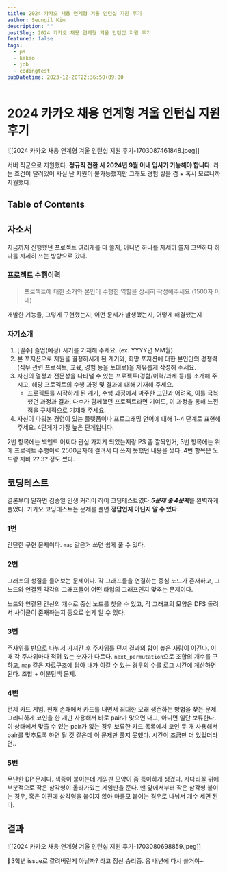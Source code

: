 ```yaml
---
title: 2024 카카오 채용 연계형 겨울 인턴십 지원 후기
author: Seungil Kim
description: ""
postSlug: 2024 카카오 채용 연계형 겨울 인턴십 지원 후기
featured: false
tags:
  - ps
  - kakao
  - job
  - codingtest
pubDatetime: 2023-12-20T22:36:50+09:00
---
```

# 2024 카카오 채용 연계형 겨울 인턴십 지원 후기

![[2024 카카오 채용 연계형 겨울 인턴십 지원 후기-1703087461848.jpeg]]

서버 직군으로 지원했다. **정규직 전환 시 2024년 9월 이내 입사가 가능해야 합니다.** 라는 조건이 달려있어 사실 난 지원이 불가능했지만 그래도 경험 쌓을 겸 + 혹시 모르니까 지원했다.

## Table of Contents

## 자소서

지금까지 진행했던 프로젝트 여러개를 다 쓸지, 아니면 하나를 자세히 쓸지 고민하다 하나를 자세히 쓰는 방향으로 갔다. 

### 프로젝트 수행이력

> 프로젝트에 대한 소개와 본인이 수행한 역할을 상세히 작성해주세요 (1500자 이내)

개발한 기능들, 그렇게 구현했는지, 어떤 문제가 발생했는지, 어떻게 해결했는지

### 자기소개

1. [필수] 졸업(예정) 시기를 기재해 주세요. (ex. YYYY년 MM월)
2. 본 포지션으로 지원을 결정하시게 된 계기와, 희망 포지션에 대한 본인만의 경쟁력(직무 관련 프로젝트, 교육, 경험 등을 토대로)을 자유롭게 작성해 주세요.
3. 자신의 열정과 전문성을 나타낼 수 있는 프로젝트(경험/이력/과제 등)를 소개해 주시고, 해당 프로젝트의 수행 과정 및 결과에 대해 기재해 주세요.
	- 프로젝트를 시작하게 된 계기, 수행 과정에서 마주한 고민과 어려움, 이를 극복했던 과정과 결과, 다수가 함께했던 프로젝트라면 기여도, 이 과정을 통해 느낀 점을 구체적으로 기재해 주세요.
4. 자신이 다뤄본 경험이 있는 플랫폼이나 프로그래밍 언어에 대해 1~4 단계로 표현해주세요. 4단계가 가장 높은 단계입니다.

2번 항목에는 백엔드 어쩌다 관심 가지게 되었는지랑 PS 좀 깔짝인거, 3번 항목에는 위에 프로젝트 수행이력 2500글자에 걸려서 다 쓰지 못했던 내용을 썼다. 4번 항목은 노드랑 자바 2? 3? 정도 썼다.

## 코딩테스트

결론부터 말하면 김승일 인생 커리어 하이 코딩테스트였다.***5문제 중 4문제***를 완벽하게 풀었다. 카카오 코딩테스트는 문제를 풀면 **정답인지 아닌지 알 수 있다.**

### 1번
간단한 구현 문제이다. `map` 같은거 쓰면 쉽게 풀 수 있다.

### 2번
그래프의 성질을 물어보는 문제이다. 각 그래프들을 연결하는 중심 노드가 존재하고, 그 노드와 연결된 각각의 그래프들이 어떤 타입의 그래프인지 맞추는 문제이다.

노드와 연결된 간선의 개수로 중심 노드를 찾을 수 있고, 각 그래프의 모양은 DFS 돌려서 사이클이 존재하는지 등으로 쉽게 알 수 있다.

### 3번
주사위를 반으로 나눠서 가져간 후 주사위를 던져 결과의 합이 높은 사람이 이긴다. 이 때 각 주사위마다 적혀 있는 숫자가 다르다. `next_permutation`으로 조합의 개수를 구하고, `map` 같은 자료구조에 담아 내가 이길 수 있는 경우의 수를 로그 시간에 계산하면 된다. 조합 + 이분탐색 문제.

### 4번
턴제 카드 게임. 현재 손패에서 카드를 내면서 최대한 오래 생존하는 방법을 찾는 문제. 그리디하게 코인을 한 개만 사용해서 바로 pair가 맞으면 내고, 아니면 일단 보류한다. 이 상태에서 맞출 수 있는 pair가 없는 경우 보류한 카드 목록에서 코인 두 개 사용해서 pair를 맞추도록 하면 될 것 같은데 이 문제만 풀지 못했다. 시간이 조금만 더 있었더라면..

### 5번
무난한 DP 문제다. 색종이 붙이는데 게임판 모양이 좀 특이하게 생겼다. 사다리꼴 위에 부분적으로 작은 삼각형이 올라가있는 게임판을 준다. 맨 앞에서부터 작은 삼각형 붙이는 경우, 혹은 이전에 삼각형을 붙이지 않아 마름모 붙이는 경우로 나눠서 개수 세면 된다.

## 결과

![[2024 카카오 채용 연계형 겨울 인턴십 지원 후기-1703080698859.jpeg]]

3학년 issue로 갈려버린게 아닐까? 라고 정신 승리중. 응 내년에 다시 쓸거야~
